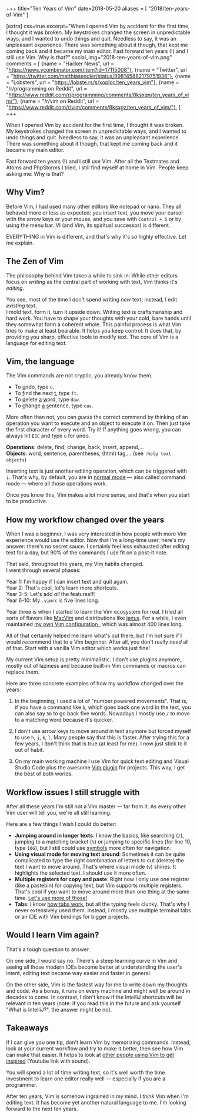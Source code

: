 +++
title="Ten Years of Vim"
date=2018-05-20
aliases = [ "2018/ten-years-of-Vim" ]

[extra]
css=true
excerpt="When I opened Vim by accident for the first time, I thought it was broken. My keystrokes changed the screen in unpredictable ways, and I wanted to undo things and quit. Needless to say, it was an unpleasant experience. There was something about it though, that kept me coming back and it became my main editor. Fast forward ten years (!) and I still use Vim. Why is that?"
social_img="2018-ten-years-of-vim.png"
comments = [
  {name = "Hacker News", url = "https://news.ycombinator.com/item?id=17115008"},
  {name = "Twitter", url = "https://twitter.com/matthiasendler/status/998145882179751936"},
  {name = "Lobsters", url = "https://lobste.rs/s/xoploc/ten_years_vim"},
  {name = "/r/programming on Reddit", url = "https://www.reddit.com/r/programming/comments/8ksxqn/ten_years_of_vim/"},
  {name = "/r/vim on Reddit", url = "https://www.reddit.com/r/vim/comments/8ksxgz/ten_years_of_vim/"},
]
+++


<div class="vim">
<div class="cursor"></div>
</div>

When I opened Vim by accident for the first time, I thought it was broken. My
keystrokes changed the screen in unpredictable ways, and I wanted to undo things
and quit. Needless to say, it was an unpleasant experience.  There was something
about it though, that kept me coming back and it became my main editor.

Fast forward ten years (!) and I still use Vim.
After all the Textmates and Atoms and PhpStorms I tried, I still find myself at home in Vim.
People keep asking me: Why is that?

## Why Vim?

Before Vim, I had used many other editors like notepad or nano. They all behaved more or less as expected: you insert text, you move your cursor with the arrow keys or your mouse, and you save with `Control + S` or by using the menu bar. VI (and Vim, its spiritual successor) is different.

EVERYTHING in Vim is different, and that's why it's so highly effective. Let me explain.

## The Zen of Vim

The philosophy behind Vim takes a while to sink in: 
While other editors focus on _writing_ as the central part of working with text, Vim thinks it's _editing_.

You see, most of the time I don't spend writing *new* text; instead, I edit *existing* text.  
I mold text, form it, turn it upside down.
Writing text is craftsmanship and hard work. You have to shape your thoughts with your cold, bare hands until they somewhat form a coherent whole.
This painful process is what Vim tries to make at least bearable. It helps you keep control.
It does that, by providing you sharp, effective tools to modify text.
The core of Vim is a language for editing text.

## Vim, the language

The Vim commands are not cryptic, you already know them.

* To <u>u</u>ndo, type `u`.
* To <u>f</u>ind the next <u>t</u>, type `ft`.
* To <u>d</u>elete <u>a</u> <u>w</u>ord, type `daw`.
* To <u>c</u>hange <u>a</u> <u>s</u>entence, type `cas`.

More often than not, you can *guess* the correct command by thinking of an operation you want to execute and an object to execute it on.
Then just take the first character of every word. Try it!
If anything goes wrong, you can always hit `ESC` and type `u` for undo.

**Operations**: delete, find, change, back, insert, append,...  
**Objects**: word, sentence, parentheses, (html) tag,... (see `:help text-objects`)

Inserting text is just another editing operation, which can be triggered with `i`. 
That's why, by default, you are in [normal mode](https://en.wikibooks.org/wiki/Learning_the_vi_Editor/Vim/Modes) &mdash; also called command mode &mdash; where all those operations work. 

Once you know this, Vim makes a lot more sense, and that's when you start to be productive.

## How my workflow changed over the years

When I was a beginner, I was very interested in how people with more Vim experience would use the editor.
Now that I'm a long-time user, here's my answer: there's no secret sauce.
I certainly feel less exhausted after editing text for a day, but 90% of the commands I use fit on a post-it note.

That said, throughout the years, my Vim habits changed.  
I went through several phases:

Year 1: I'm happy if I can insert text and quit again.  
Year 2: That's cool, let's learn more shortcuts.  
Year 3-5: Let's add *all* the features!!!   
Year 6-10: My `.vimrc` is five lines long.  

Year three is when I started to learn the Vim ecosystem for real.
I tried all sorts of flavors like [MacVim](https://macvim-dev.github.io/macvim/) and distributions like [janus](https://github.com/carlhuda/janus).
For a while, I even maintained [my own Vim configuration
](https://github.com/mre/dotVim/blob/master/.vimrc), which was almost 400 lines long.

All of that certainly helped me learn what's out there, but I'm not sure if I would recommend that to a Vim beginner.
After all, you don't really *need* all of that. Start with a vanilla Vim editor which works just fine!

My current Vim setup is pretty minimalistic. I don't use plugins anymore, mostly out of laziness and because built-in Vim commands or macros can replace them.

Here are three concrete examples of how my workflow changed over the years:

1. In the beginning, I used a lot of "number powered movements". That is, if you have a command like `b`, which goes back one word in the text, you can also say `5b` to go back five words. Nowadays I mostly use `/` to move to a matching word because it's quicker.

2. I don't use arrow keys to move around in text anymore but forced myself to use `h`, `j`, `k`, `l`. Many people say that this is faster. After trying this for a few years, I don't think that is true (at least for me). I now just stick to it out of habit.

3. On my main working machine I use Vim for quick text editing and Visual Studio Code plus the awesome [Vim plugin](https://github.com/VSCodeVim/Vim) for projects. This way, I get the best of both worlds.

## Workflow issues I still struggle with

After all these years I'm still not a Vim master &mdash; far from it. 
As every other Vim user will tell you, we're all still learning. 

Here are a few things I wish I could do better:

* **Jumping around in longer texts**: I know the basics, like searching (`/`), jumping to a matching bracket (`%`) or jumping to specific lines (for line 10, type `10G`), but I still could use [symbols](https://en.wikipedia.org/wiki/Symbol_(programming)) more often for navigation.
* **Using visual mode for moving text around**: Sometimes it can be quite complicated to type the right combination of letters to cut (delete) the text I want to move around. That's where visual mode (`v`) shines. It highlights the selected text. I should use it more often.
* **Multiple registers for copy and paste**: Right now I only use one register (like a pastebin) for copying text, but Vim supports multiple registers. That's cool if you want to move around more than one thing at the same time. [Let's use more of those!](http://Vim.wikia.com/wiki/Copy,_cut_and_paste)
* **Tabs**: I know [how tabs work](http://Vim.wikia.com/wiki/Using_tab_pages), but all the typing feels clunky. That's why I never extensively used them. Instead, I mostly use multiple terminal tabs or an IDE with Vim bindings for bigger projects.


## Would I learn Vim again?

That's a tough question to answer.

On one side, I would say no. 
There's a steep learning curve in Vim and seeing all those modern IDEs become better at understanding the user's intent, editing text became way easier and faster in general.

On the other side, Vim is the fastest way for me to write down my thoughts and code. As a bonus, it runs on every machine and might well be around in decades to come. In contrast, I don't know if the IntelliJ shortcuts will be relevant in ten years (note: if you read this in the future and ask yourself "What is IntelliJ?", the answer might be no).

## Takeaways

If I can give you one tip, don't learn Vim by memorizing commands. Instead, look at your current workflow and try to make it better, then see how Vim can make that easier. It helps to look at [other people using Vim to get inspired](https://youtu.be/yG-UaBJXZ80?t=43m12s) (Youtube link with sound).

You will spend a lot of time writing text, so it's well worth the time investment to learn one editor really well &mdash; especially if you are a programmer.

After ten years, Vim is somehow ingrained in my mind. I *think* Vim when I'm editing text. It has become yet another natural language to me. I'm looking forward to the next ten years.
